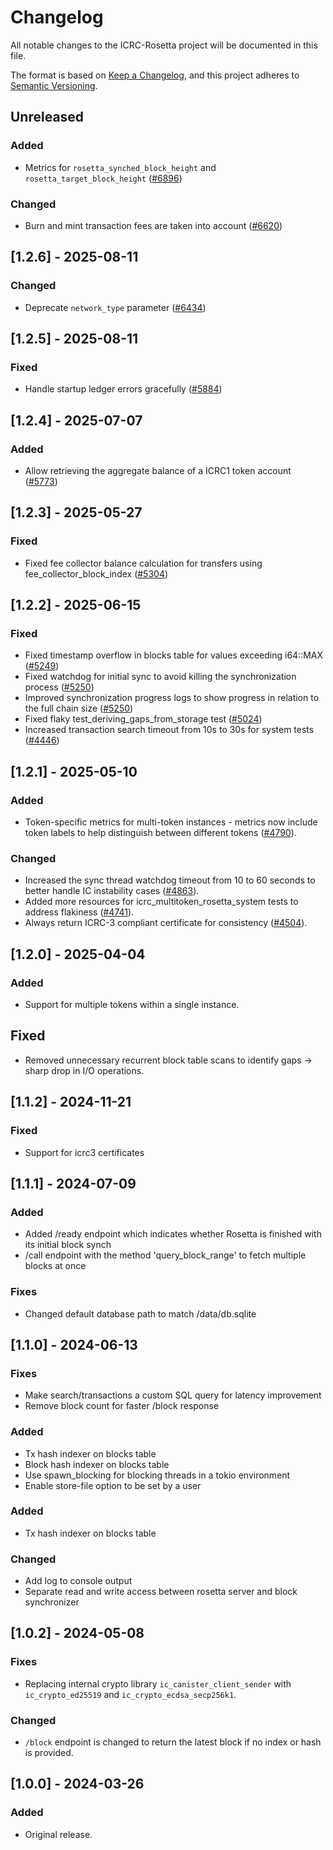# Changelog
All notable changes to the ICRC-Rosetta project will be documented in this file.

The format is based on [Keep a Changelog](https://keepachangelog.com/en/1.0.0/),
and this project adheres to [Semantic Versioning](https://semver.org/spec/v2.0.0.html).

## Unreleased

### Added
- Metrics for `rosetta_synched_block_height` and `rosetta_target_block_height` ([#6896](https://github.com/dfinity/ic/pull/6896))

### Changed
- Burn and mint transaction fees are taken into account ([#6620](https://github.com/dfinity/ic/pull/6620))

## [1.2.6] - 2025-08-11
### Changed
- Deprecate `network_type` parameter ([#6434](https://github.com/dfinity/ic/pull/6434))

## [1.2.5] - 2025-08-11
### Fixed
- Handle startup ledger errors gracefully ([#5884](https://github.com/dfinity/ic/pull/5884))

## [1.2.4] - 2025-07-07
### Added
- Allow retrieving the aggregate balance of a ICRC1 token account ([#5773](https://github.com/dfinity/ic/pull/5773))

## [1.2.3] - 2025-05-27
### Fixed
- Fixed fee collector balance calculation for transfers using fee_collector_block_index ([#5304](https://github.com/dfinity/ic/pull/5304))

## [1.2.2] - 2025-06-15
### Fixed
- Fixed timestamp overflow in blocks table for values exceeding i64::MAX ([#5249](https://github.com/dfinity/ic/pull/5249))
- Fixed watchdog for initial sync to avoid killing the synchronization process ([#5250](https://github.com/dfinity/ic/pull/5250))
- Improved synchronization progress logs to show progress in relation to the full chain size ([#5250](https://github.com/dfinity/ic/pull/5250))
- Fixed flaky test_deriving_gaps_from_storage test ([#5024](https://github.com/dfinity/ic/pull/5024))
- Increased transaction search timeout from 10s to 30s for system tests ([#4446](https://github.com/dfinity/ic/pull/4446))

## [1.2.1] - 2025-05-10
### Added
- Token-specific metrics for multi-token instances - metrics now include token labels to help distinguish between different tokens ([#4790](https://github.com/dfinity/ic/pull/4790)).

### Changed
- Increased the sync thread watchdog timeout from 10 to 60 seconds to better handle IC instability cases ([#4863](https://github.com/dfinity/ic/pull/4863)).
- Added more resources for icrc_multitoken_rosetta_system tests to address flakiness ([#4741](https://github.com/dfinity/ic/pull/4741)).
- Always return ICRC-3 compliant certificate for consistency ([#4504](https://github.com/dfinity/ic/pull/4504)).

## [1.2.0] - 2025-04-04
### Added
- Support for multiple tokens within a single instance.

## Fixed
- Removed unnecessary recurrent block table scans to identify gaps -> sharp drop in I/O operations.


## [1.1.2] - 2024-11-21
### Fixed
- Support for icrc3 certificates

## [1.1.1] - 2024-07-09
### Added
- Added /ready endpoint which indicates whether Rosetta is finished with its initial block synch
- /call endpoint with the method 'query_block_range' to fetch multiple blocks at once
### Fixes
- Changed default database path to match /data/db.sqlite

## [1.1.0] - 2024-06-13
### Fixes
- Make search/transactions a custom SQL query for latency improvement
- Remove block count for faster /block response
### Added
- Tx hash indexer on blocks table
- Block hash indexer on blocks table
- Use spawn_blocking for blocking threads in a tokio environment
- Enable store-file option to be set by a user
### Added
- Tx hash indexer on blocks table
### Changed
- Add log to console output
- Separate read and write access between rosetta server and block synchronizer

## [1.0.2] - 2024-05-08
### Fixes
- Replacing internal crypto library `ic_canister_client_sender` with `ic_crypto_ed25519`
  and `ic_crypto_ecdsa_secp256k1`.
### Changed
- `/block` endpoint is changed to return the latest block if no index or hash is provided.

## [1.0.0] - 2024-03-26
### Added
- Original release.
